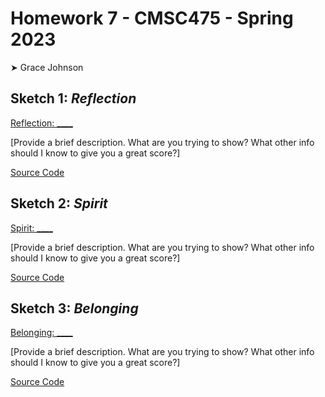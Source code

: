 # Homework 7 - CMSC475 - Spring 2023

➤ Grace Johnson

## Sketch 1: *Reflection*

[Reflection: ____](https://editor.p5js.org/)

[Provide a brief description. What are you trying to show? What other info should I know to give you a great score?]

[Source Code](./reflection/)

## Sketch 2: *Spirit*

[Spirit: ____](https://editor.p5js.org/)

[Provide a brief description. What are you trying to show? What other info should I know to give you a great score?]

[Source Code](./spirit/)

## Sketch 3: *Belonging*

[Belonging: ____](https://editor.p5js.org/)

[Provide a brief description. What are you trying to show? What other info should I know to give you a great score?]

[Source Code](./belonging/)

